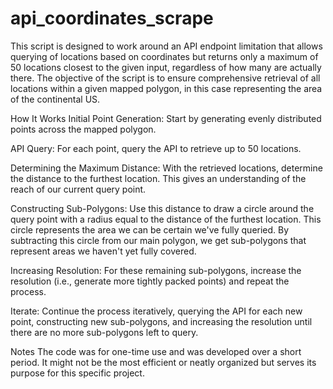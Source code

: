 # api_coordinates_scrape

This script is designed to work around an API endpoint limitation that allows querying of locations based on coordinates but returns only a maximum of 50 locations closest to the given input, regardless of how many are actually there. The objective of the script is to ensure comprehensive retrieval of all locations within a given mapped polygon, in this case representing the area of the continental US.

How It Works
Initial Point Generation: Start by generating evenly distributed points across the mapped polygon.

API Query: For each point, query the API to retrieve up to 50 locations.

Determining the Maximum Distance: With the retrieved locations, determine the distance to the furthest location. This gives an understanding of the reach of our current query point.

Constructing Sub-Polygons: Use this distance to draw a circle around the query point with a radius equal to the distance of the furthest location. This circle represents the area we can be certain we've fully queried. By subtracting this circle from our main polygon, we get sub-polygons that represent areas we haven't yet fully covered.

Increasing Resolution: For these remaining sub-polygons, increase the resolution (i.e., generate more tightly packed points) and repeat the process.

Iterate: Continue the process iteratively, querying the API for each new point, constructing new sub-polygons, and increasing the resolution until there are no more sub-polygons left to query.

Notes
The code was for one-time use and was developed over a short period. It might not be the most efficient or neatly organized but serves its purpose for this specific project.
